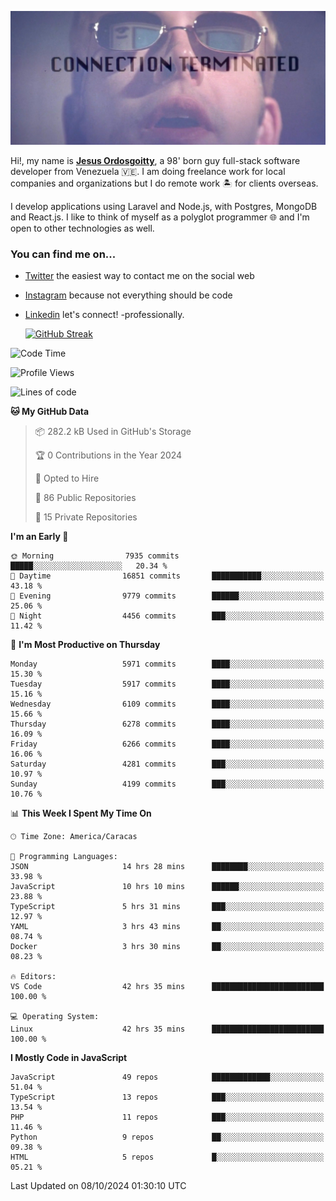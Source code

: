 ![hackers movie reference](./disconnected.jpg)

Hi!, my name is [**Jesus Ordosgoitty**](https://jodaz.dev), a 98' born guy full-stack software developer from Venezuela 🇻🇪. I am doing freelance work for local companies and organizations but I do remote work 🏝️ for clients overseas. 

I develop applications using Laravel and Node.js, with Postgres, MongoDB and React.js. I like to think of myself as a polyglot programmer 🌐 and I'm open to other technologies as well.

### You can find me on...

- [Twitter](https://twitter.com/jodaz_) the easiest way to contact me on the social web
- [Instagram](https://instagram.com/jodaz_) because not everything should be code
- [Linkedin](https://linkedin.com/in/jodaz) let's connect! -professionally.


    [![GitHub Streak](https://streak-stats.demolab.com?user=jodaz&theme=tokyonight)](https://git.io/streak-stats)

<!--START_SECTION:waka-->
![Code Time](http://img.shields.io/badge/Code%20Time-7%2C391%20hrs%2022%20mins-blue)

![Profile Views](http://img.shields.io/badge/Profile%20Views-0-blue)

![Lines of code](https://img.shields.io/badge/From%20Hello%20World%20I%27ve%20Written-82.3%20million%20lines%20of%20code-blue)

**🐱 My GitHub Data** 

> 📦 282.2 kB Used in GitHub's Storage 
 > 
> 🏆 0 Contributions in the Year 2024
 > 
> 💼 Opted to Hire
 > 
> 📜 86 Public Repositories 
 > 
> 🔑 15 Private Repositories 
 > 
**I'm an Early 🐤** 

```text
🌞 Morning                7935 commits        █████░░░░░░░░░░░░░░░░░░░░   20.34 % 
🌆 Daytime                16851 commits       ███████████░░░░░░░░░░░░░░   43.18 % 
🌃 Evening                9779 commits        ██████░░░░░░░░░░░░░░░░░░░   25.06 % 
🌙 Night                  4456 commits        ███░░░░░░░░░░░░░░░░░░░░░░   11.42 % 
```
📅 **I'm Most Productive on Thursday** 

```text
Monday                   5971 commits        ████░░░░░░░░░░░░░░░░░░░░░   15.30 % 
Tuesday                  5917 commits        ████░░░░░░░░░░░░░░░░░░░░░   15.16 % 
Wednesday                6109 commits        ████░░░░░░░░░░░░░░░░░░░░░   15.66 % 
Thursday                 6278 commits        ████░░░░░░░░░░░░░░░░░░░░░   16.09 % 
Friday                   6266 commits        ████░░░░░░░░░░░░░░░░░░░░░   16.06 % 
Saturday                 4281 commits        ███░░░░░░░░░░░░░░░░░░░░░░   10.97 % 
Sunday                   4199 commits        ███░░░░░░░░░░░░░░░░░░░░░░   10.76 % 
```


📊 **This Week I Spent My Time On** 

```text
🕑︎ Time Zone: America/Caracas

💬 Programming Languages: 
JSON                     14 hrs 28 mins      ████████░░░░░░░░░░░░░░░░░   33.98 % 
JavaScript               10 hrs 10 mins      ██████░░░░░░░░░░░░░░░░░░░   23.88 % 
TypeScript               5 hrs 31 mins       ███░░░░░░░░░░░░░░░░░░░░░░   12.97 % 
YAML                     3 hrs 43 mins       ██░░░░░░░░░░░░░░░░░░░░░░░   08.74 % 
Docker                   3 hrs 30 mins       ██░░░░░░░░░░░░░░░░░░░░░░░   08.23 % 

🔥 Editors: 
VS Code                  42 hrs 35 mins      █████████████████████████   100.00 % 

💻 Operating System: 
Linux                    42 hrs 35 mins      █████████████████████████   100.00 % 
```

**I Mostly Code in JavaScript** 

```text
JavaScript               49 repos            █████████████░░░░░░░░░░░░   51.04 % 
TypeScript               13 repos            ███░░░░░░░░░░░░░░░░░░░░░░   13.54 % 
PHP                      11 repos            ███░░░░░░░░░░░░░░░░░░░░░░   11.46 % 
Python                   9 repos             ██░░░░░░░░░░░░░░░░░░░░░░░   09.38 % 
HTML                     5 repos             █░░░░░░░░░░░░░░░░░░░░░░░░   05.21 % 
```




 Last Updated on 08/10/2024 01:30:10 UTC
<!--END_SECTION:waka-->

